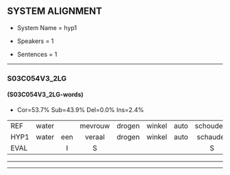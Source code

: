 
## SYSTEM ALIGNMENT

- System Name = hyp1

- Speakers = 1

- Sentences = 1

---

### S03C054V3_2LG

#### (S03C054V3_2LG-words)

- Cor=53.7%	Sub=43.9%	Del=0.0%	Ins=2.4%

|  |  |  |  |  |  |  |  |  |  |  |  |  |  |  |  |  |  |  |  |  |  |  |  |  |  |  |  |  |  |  |  |  |  |  |  |  |  |  |  |  |  |
|:--- |:---:|:---:|:---:|:---:|:---:|:---:|:---:|:---:|:---:|:---:|:---:|:---:|:---:|:---:|:---:|:---:|:---:|:---:|:---:|:---:|:---:|:---:|:---:|:---:|:---:|:---:|:---:|:---:|:---:|:---:|:---:|:---:|:---:|:---:|:---:|:---:|:---:|:---:|:---:|:---:|:---:|
| REF | water |  | mevrouw | drogen | winkel | auto | schouders | verhaal | koning | moeilijk | speelplaats | drinken | hoofdpijn | regen | vliegtuig | stoppen | opnieuw | gooien | sneeuwen | moeder | liedje | potlood | fietsbel | vinger | dichtbij | meisje | chauffeur | muziek | waarom | scheuren | lawaai | zwemmen | vuurwerk | appel | cola | kussen | eerste | circus | kleuren | voetbal | vlinder |
| HYP1 | water | een | veraal | drogen | winkel | auto | schauder | verhaal | konin | moeilijk | speelplaats | drinken | hoofdpijn | legen | vliegtuig | pstoppen | opnieuw | goen | sneeuwen | moder | litia | potloot | fietspil | finger | digega | mache | chauffeur | muziek | waarom | scheuren | lawaiy | zwemmen | vuurwerk | appel | kola | kussen | eerste | circus | kneuren | votebel | hinder |
| EVAL |  | I | S |  |  |  | S |  | S |  |  |  |  | S |  | S |  | S |  | S | S | S | S | S | S | S |  |  |  |  | S |  |  |  | S |  |  |  | S | S | S |
---

---
